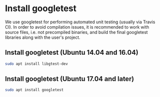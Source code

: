 # Install googletest

We use googletest for performing automated unit testing (usually via Travis CI). In order to avoid compilation issues, it is recommended to work with source files, i.e. not precompiled binaries, and build the final googletest libraries along with the user's project.

## Install googletest (Ubuntu 14.04 and 16.04)

```bash
sudo apt install libgtest-dev
```

## Install googletest (Ubuntu 17.04 and later)

```bash
sudo apt install googletest
```
